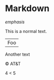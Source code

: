 Markdown 
==========
*emphasis*

This is a normal text.

<table>
    <tr>
        <td>Foo</td>
    <tr>
</table>

Another text

&copy;
AT&T

4 < 5
